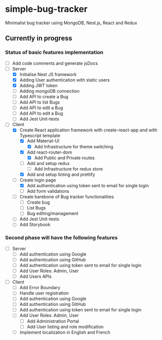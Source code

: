 # simple-bug-tracker
Minimalist bug tracker using MongoDB, Nest.js, React and Redux 

## Currently in progress

### Status of basic features implementation
- [ ] Add code comments and generate jsDocs
- [ ] Server
    - [x] Initialise Nest JS framework
    - [x] Adding User authentication with static users
    - [x] Adding JWT token
    - [ ] Adding mongoDB connection
    - [ ] Add API to create a Bug
    - [ ] Add API to list Bugs
    - [ ] Add API to edit a Bug
    - [ ] Add API to edit a Bug
    - [ ] Add Jest Unit-tests    
- [ ] Client
   - [x] Create React application framework with create-react-app and with Typescript template
        - [x] Add Material-UI
            - [x] Add Infrastructure for theme switching
        - [x] Add react-router-dom
            - [x] Add Public and Private routes
        - [ ] Add and setup redux
            - [ ] Add Infrastructure for redux store
        - [x] Add and setup linting and prettify
    - [ ] Create login page
        - [x] Add authentication using token sent to email for single login
        - [ ] Add form validations
    - [ ] Create barebone of Bug tracker functionalities
        - [ ] Create bug
        - [ ] List Bugs
        - [ ] Bug editing/management 
    - [ ] Add Jest Unit-tests 
    - [ ] Add Storybook

### Second phase will have the following features
- [ ] Server
    - [ ] Add authentication using Google
    - [ ] Add authentication using GitHub
    - [ ] Add authentication using token sent to email for single login
    - [ ] Add User Roles: Admin, User
    - [ ] Add Users APIs
- [ ] Client
    - [ ] Add Error Boundary
    - [ ] Handle user registration
    - [ ] Add authentication using Google
    - [ ] Add authentication using GitHub
    - [ ] Add authentication using token sent to email for single login
    - [ ] Add User Roles: Admin, User
        - [ ] Add Administration Portal
        - [ ] Add User listing and role modification      
    - [ ] Implement localization in English and French
